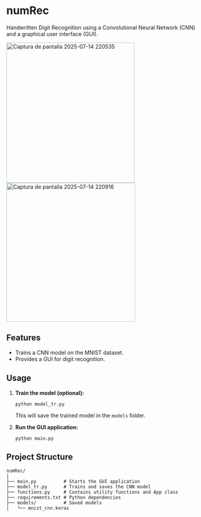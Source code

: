 # numRec

Handwritten Digit Recognition using a Convolutional Neural Network (CNN) and a graphical user interface (GUI).


<img width="336" height="368" alt="Captura de pantalla 2025-07-14 220535" src="https://github.com/user-attachments/assets/27d6595c-049c-4bf7-9002-8e4d166b8f60" /><img width="338" height="365" alt="Captura de pantalla 2025-07-14 220916" src="https://github.com/user-attachments/assets/07efcbc1-63ae-4bc5-85ce-fd8378c80b7f" />


## Features

- Trains a CNN model on the MNIST dataset.
- Provides a GUI for digit recognition.


## Usage

1. **Train the model (optional):**
   ```
   python model_tr.py
   ```
   This will save the trained model in the `models` folder.

2. **Run the GUI application:**
   ```
   python main.py
   ```

## Project Structure

```
numRec/
│
├── main.py          # Starts the GUI application
├── model_tr.py      # Trains and saves the CNN model
├── functions.py     # Contains utility functions and App class
├── requirements.txt # Python dependencies
├── models/          # Saved models
│   └── mnist_cnn.keras

```

